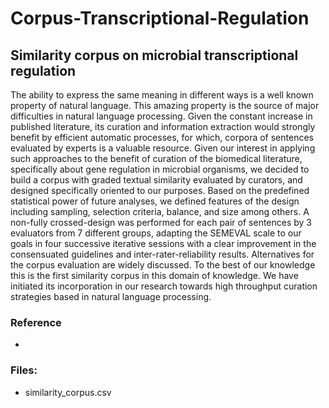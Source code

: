 # Corpus-Transcriptional-Regulation


## Similarity corpus on microbial transcriptional regulation


The ability to express the same meaning in different ways is a well known property of natural language. This amazing property is the source of major difficulties in natural language processing. Given the constant increase in published literature, its curation and information extraction would strongly benefit by efficient automatic processes, for which, corpora of sentences evaluated by experts is a valuable resource.  Given our interest in applying such approaches to the benefit of curation of the biomedical literature, specifically about gene regulation in microbial organisms, we decided to build a corpus with graded textual similarity evaluated by curators, and designed specifically oriented to our purposes. 
Based on the predefined statistical power of future analyses, we defined features of the design including sampling, selection criteria, balance, and size  among others. A non-fully crossed-design was performed for each pair of sentences by 3 evaluators from 7 different groups, adapting the SEMEVAL scale to our goals in four successive iterative sessions with a clear improvement in the consensuated guidelines and inter-rater-reliability results. Alternatives for the corpus evaluation are widely discussed. To the best of our knowledge this is the first similarity corpus in this domain of knowledge. We have initiated its incorporation in our research towards high throughput curation strategies based in natural language processing.

### Reference
 -
### Files:
* similarity_corpus.csv
